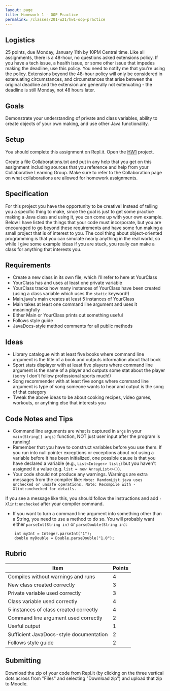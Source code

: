 ```yaml
---
layout: page
title: Homework 1 - OOP Practice
permalink: /classes/201-w21/hw1-oop-practice
---
```


## Logistics
25 points, due Monday, January 11th by 10PM Central time. Like all assignments, there is a 48-hour, no questions asked extensions policy. If you have a tech issue, a health issue, or some other issue that impedes making the deadline, use this policy. You need to notify me that you're using the policy. Extensions beyond the 48-hour policy will only be considered in extenuating circumstances, and circumstances that arise between the original deadline and the extension are generally not extenuating - the deadline is still Monday, not 48 hours later.

## Goals
Demonstrate your understanding of private and class variables, ability to create objects of your own making, and use other Java functionality.

## Setup
You should complete this assignment on Repl.it. Open the [HW1](https://repl.it/team/carlcs201s01w21/HW1) project.

Create a file Collaborations.txt and put in any help that you get on this assignment including sources that you reference and help from your Collaborative Learning Group. Make sure to refer to the Collaboration page on what collaborations are allowed for homework assignments.

## Specification
For this project you have the opportunity to be creative! Instead of telling you a specific thing to make, since the goal is just to get some practice making a Java class and using it, you can come up with your own example. Below I have listed the things that your code must incorporate, but you are encouraged to go beyond these requirements and have some fun making a small project that is of interest to you. The cool thing about object-oriented programming is that you can simulate nearly anything in the real world, so while I give some example ideas if you are stuck, you really can make a class for anything that interests you.

## Requirements
* Create a new class in its own file, which I'll refer to here at YourClass
* YourClass has and uses at least one private variable
* YourClass tracks how many instances of YourClass have been created (using a class variable which uses the `static` keyword!)
* Main.java's main creates at least 5 instances of YourClass
* Main takes at least one command line argument and uses it meaningfully
* Either Main or YourClass prints out something useful 
* Follows style guide
* JavaDocs-style method comments for all public methods

## Ideas
* Library catalogue with at least five books where command line argument is the title of a book and outputs information about that book
* Sport stats displayer with at least five players where command line argument is the name of a player and outputs some stat about the player (sorry I don't follow professional sports much!)
* Song recommender with at least five songs where command line argument is type of song someone wants to hear and output is the song of that category 
* Tweak the above ideas to be about cooking recipes, video games, workouts, or anything else that interests you

## Code Notes and Tips
* Command line arguments are what is captured in `args` in your `main(String[] args)` function, NOT just user input after the program is running!
* Remember that you have to construct variables before you use them. If you run into null pointer exceptions or exceptions about not using a variable before it has been initialized, one possible cause is that you have declared a variable (e.g., `List<Integer> list;`) but you haven't assigned it a value (e.g. `list = new ArrayList<>()`).
* Your code should not produce any warnings. Warnings are extra messages from the compiler like:
      ```
      Note: RandomList.java uses unchecked or unsafe operations.
      Note: Recompile with -Xlint:unchecked for details.
      ```
      
If you see a message like this, you should follow the instructions and add `-Xlint:unchecked` after your compiler command.

* If you want to turn a command line argument into something other than a String, you need to use a method to do so. You will probably want either `parseInt(String in)` or `parseDouble(String in)`:
```
    int myInt = Integer.parseInt("1");
    double myDouble = Double.parseDouble("1.0");
```

## Rubric

| Item | Points |
| ------ | -------- |
| Compiles without warnings and runs | 4 |
| New class created correctly | 3 |
| Private variable used correctly | 3 |
| Class variable used correctly | 4 |
| 5 instances of class created correctly | 4 |
| Command line argument used correctly | 2 |
| Useful output | 1 |
| Sufficient JavaDocs-style documentation | 2 |
| Follows style guide | 2 |

## Submitting
Download the zip of your code from Repl.it (by clicking on the three vertical dots across from "Files" and selecting "Download zip") and upload that zip to Moodle.